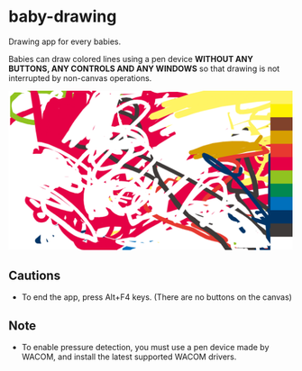 # baby-drawing
Drawing app for every babies.

Babies can draw colored lines using a pen device **WITHOUT ANY BUTTONS, ANY CONTROLS AND ANY WINDOWS** so that drawing is not interrupted by non-canvas operations.

![capture](https://github.com/kusa-mochi/baby-drawing/raw/master/baby-drawing-capture.png "capture")

## Cautions

- To end the app, press Alt+F4 keys. (There are no buttons on the canvas)

## Note

- To enable pressure detection, you must use a pen device made by WACOM, and install the latest supported WACOM drivers.
